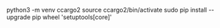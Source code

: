 python3 -m venv ccargo2
source ccargo2/bin/activate
sudo pip install --upgrade pip wheel 'setuptools[core]'
